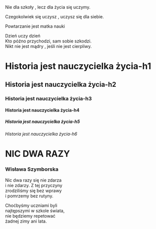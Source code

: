 <p> Nie dla szkoły , lecz dla życia się uczymy.</p>
<p> Czegokolwiek się uczysz , uczysz się dla siebie. </p>
<p> Powtarzanie jest matka nauki </p>

<div> Dzień uczy dzień</div>
<div> Kto późno przychodzi, sam sobie szkodzi.</div>
<div> Nikt nie jest mądry , jeśli nie jest cierpliwy.</div> 

<h1>Historia jest nauczycielka życia-h1 </h1>
<h2>Historia jest nauczycielka życia-h2 </h2>
<h3>Historia jest nauczycielka życia-h3 </h3>
<h4>Historia jest nauczycielka życia-h4 </h4>
<h5>Historia jest nauczycielka życia-h5 </h5>
<h6>Historia jest nauczycielka życia-h6 </h6>

<h1>NIC DWA RAZY</h1>
<h3>Wisława Szymborska</h3>
<p><div>Nic dwa razy się nie zdarza</div>
<div>i nie zdarzy. Z tej przyczyny</div>
<div>zrodziliśmy się bez wprawy</div>
<div>i pomrzemy bez rutyny.</div><p/>

<p>
<div>Choćbyśmy uczniami byli</div>
<div>najtępszymi w szkole świata,</div>
<div>nie będziemy repetować</div>
<div>żadnej zimy ani lata.</div></p>
